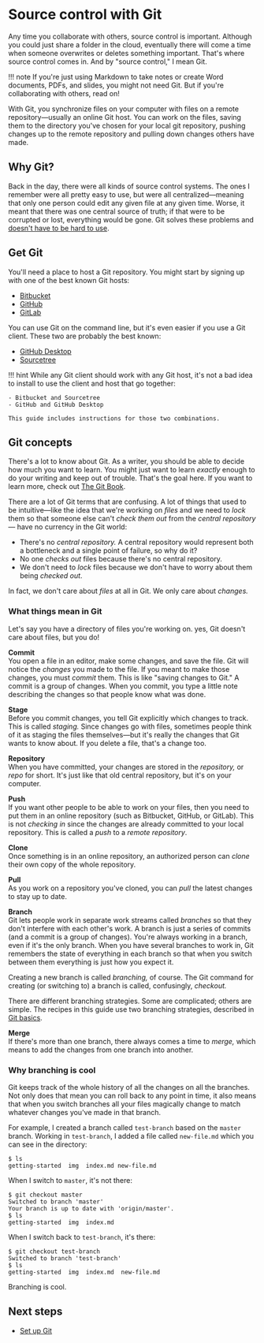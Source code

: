 # Source control with Git

Any time you collaborate with others, source control is important. Although you could just share a folder in the cloud, eventually there will come a time when someone overwrites or deletes something important. That's where source control comes in. And by "source control," I mean Git. 

!!! note
    If you're just using Markdown to take notes or create Word documents, PDFs, and
    slides, you might not need Git. But if you're collaborating with others, read on!
    
With Git, you synchronize files on your computer with files on a remote repository&mdash;usually an online Git host. You can work on the files, saving them to the directory you've chosen for your local git repository, pushing changes up to the remote repository and pulling down changes others have made.

## Why Git?

Back in the day, there were all kinds of source control systems. The ones I remember were all pretty easy to use, but were all centralized&mdash;meaning that only one person could edit any given file at any given time. Worse, it meant that there was one central source of truth; if that were to be corrupted or lost, everything would be gone. Git solves these problems and [doesn't have to be hard to use](https://levelup.gitconnected.com/git-doesnt-have-to-be-hard-e1e115be6668).

## Get Git

You'll need a place to host a Git repository. You might start by signing up with one of the best known Git hosts:

- [Bitbucket](https://bitbucket.org)
- [GitHub](https://github.com/)
- [GitLab](https://about.gitlab.com/)

You can use Git on the command line, but it's even easier if you use a Git client. These two are probably the best known:

- [GitHub Desktop](https://desktop.github.com/)
- [Sourcetree](https://www.sourcetreeapp.com/)

!!! hint
    While any Git client should work with any Git host, it's not a bad idea to install
    to use the client and host that go together:
    
    - Bitbucket and Sourcetree
    - GitHub and GitHub Desktop
    
    This guide includes instructions for those two combinations.

    
## Git concepts

There's a lot to know about Git. As a writer, you should be able to decide how much you want to learn. You might just want to learn *exactly* enough to do your writing and keep out of trouble. That's the goal here. If you want to learn more, check out [The Git Book](https://git-scm.com/book/en/v2).

There are a lot of Git terms that are confusing. A lot of things that used to be intuitive&mdash;like the idea that we're working on *files* and we need to *lock* them so that someone else can't *check them out* from the *central repository*&mdash; have no currency in the Git world:

- There's no *central repository.* A central repository would represent both a bottleneck and a single point of failure, so why do it?
- No one *checks out* files because there's no central repository.
- We don't need to *lock* files because we don't have to worry about them being *checked out*.

In fact, we don't care about *files* at all in Git. We only care about *changes.*

### What things mean in Git

Let's say you have a directory of files you're working on. yes, Git doesn't care about files, but you do!

**Commit**  
You open a file in an editor, make some changes, and save the file. Git will notice the *changes* you made to the file. If you meant to make those changes, you must *commit* them. This is like "saving changes to Git." A commit is a group of changes. When you commit, you type a little note describing the changes so that people know what was done. 

**Stage**  
Before you commit changes, you tell Git explicitly which changes to track. This is called *staging.* Since changes go with files, sometimes people think of it as staging the files themselves&mdash;but it's really the changes that Git wants to know about. If you delete a file, that's a change too.

**Repository**  
When you have committed, your changes are stored in the *repository,* or *repo* for short. It's just like that old central repository, but it's on your computer.

**Push**  
If you want other people to be able to work on your files, then you need to put them in an online repository (such as Bitbucket, GitHub, or GitLab). This is not *checking in* since the changes are already committed to your local repository. This is called a *push* to a *remote repository*.

**Clone**  
Once something is in an online repository, an authorized person can *clone* their own copy of the whole repository. 

**Pull**  
As you work on a repository you've cloned, you can *pull* the latest changes to stay up to date.

**Branch**  
Git lets people work in separate work streams called *branches* so that they don't interfere with each other's work. A branch is just a series of commits (and a commit is a group of changes). You're always working in a branch, even if it's the only branch. 
When you have several branches to work in, Git remembers the state of everything in each branch so that when you switch between them everything is just how you expect it.

Creating a new branch is called *branching,* of course. The Git command for creating (or switching to) a branch is called, confusingly, *checkout.* 

There are different branching strategies. Some are complicated; others are simple. The recipes in this guide use two branching strategies, described in [Git basics](../tools-git-basics/). 

**Merge**  
If there's more than one branch, there always comes a time to *merge,* which means to add the changes from one branch into another.

### Why branching is cool

Git keeps track of the whole history of all the changes on all the branches. Not only does that mean you can roll back to any point in time, it also means that when you switch branches all your files magically change to match whatever changes you've made in that branch.

For example, I created a branch called `test-branch` based on the `master` branch. Working in `test-branch`, I added a file called `new-file.md` which you can see in the directory:

```
$ ls
getting-started  img  index.md new-file.md
```

When I switch to `master`, it's not there:

```
$ git checkout master 
Switched to branch 'master'
Your branch is up to date with 'origin/master'.
$ ls
getting-started  img  index.md
```

When I switch back to `test-branch`, it's there:

```
$ git checkout test-branch 
Switched to branch 'test-branch'
$ ls
getting-started  img  index.md  new-file.md
```

Branching is cool.

## Next steps

- [Set up Git](../tools-git-setup/)
